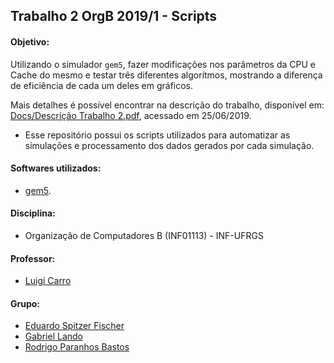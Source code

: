 Trabalho 2 OrgB 2019/1 - Scripts
-------------------------

#### Objetivo:
Utilizando o simulador ```gem5```, fazer modificações nos parâmetros da CPU e Cache do mesmo e testar três diferentes algorítmos, mostrando a diferença de eficiência de cada um deles em gráficos.

Mais detalhes é possível encontrar na descrição do trabalho, disponível em: [Docs/Descrição Trabalho 2.pdf](Docs/Descrição%20Trabalho%202.pdf), acessado em 25/06/2019.

- Esse repositório possui os scripts utilizados para automatizar as simulações e processamento dos dados gerados por cada simulação.

#### Softwares utilizados:
- [gem5](http://gem5.org/Main_Page).

#### Disciplina:
- Organização de Computadores B (INF01113) - INF-UFRGS

#### Professor:
- [Luigi Carro](http://www.inf.ufrgs.br/~carro/)

#### Grupo:

- [Eduardo Spitzer Fischer](https://github.com/eduardofischer/)
- [Gabriel Lando](https://github.com/gabriel-lando/)
- [Rodrigo Paranhos Bastos](https://github.com/ropbastos/)